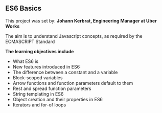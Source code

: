 ## ES6 Basics

This project was set by: **Johann Kerbrat, Engineering Manager at Uber Works**

The aim is to understand Javascript concepts, as required by the ECMASCRIPT Standard

**The learning objectives include**
* What ES6 is
* New features introduced in ES6
* The difference between a constant and a variable
* Block-scoped variables
* Arrow functions and function parameters default to them
* Rest and spread function parameters
* String templating in ES6
* Object creation and their properties in ES6
* Iterators and for-of loops

